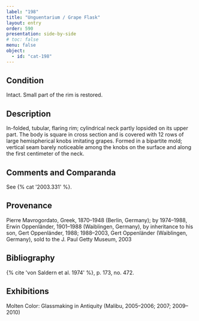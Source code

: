 ```yaml
---
label: "198"
title: "Unguentarium / Grape Flask"
layout: entry
order: 590
presentation: side-by-side
# toc: false
menu: false
object:
  - id: "cat-198"
---
```


## Condition

Intact. Small part of the rim is restored.

## Description

In-folded, tubular, flaring rim; cylindrical neck partly lopsided on its upper part. The body is square in cross section and is covered with 12 rows of large hemispherical knobs imitating grapes. Formed in a bipartite mold; vertical seam barely noticeable among the knobs on the surface and along the first centimeter of the neck.

## Comments and Comparanda

See {% cat '2003.331' %}.

## Provenance

Pierre Mavrogordato, Greek, 1870–1948 (Berlin, Germany); by 1974–1988, Erwin Oppenländer, 1901–1988 (Waiblingen, Germany), by inheritance to his son, Gert Oppenländer, 1988; 1988–2003, Gert Oppenländer (Waiblingen, Germany), sold to the J. Paul Getty Museum, 2003

## Bibliography

{% cite 'von Saldern et al. 1974' %}, p. 173, no. 472.

## Exhibitions

Molten Color: Glassmaking in Antiquity (Malibu, 2005–2006; 2007; 2009–2010)